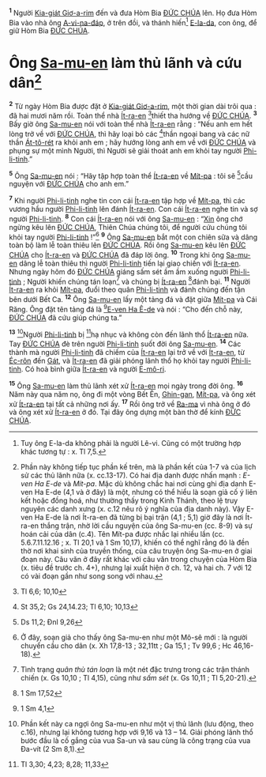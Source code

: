 <sup><b>1</b></sup> Người [Kia-giát Giơ-a-rim]() đến và đưa Hòm Bia [ĐỨC CHÚA]() lên. Họ đưa Hòm Bia vào nhà ông [A-vi-na-đáp](), ở trên đồi, và thánh hiến[^1-3768142d-e98a-42b9-947e-e2dcd4999068] [E-la-da](), con ông, để giữ Hòm Bia [ĐỨC CHÚA]().

# Ông [Sa-mu-en]() làm thủ lãnh và cứu dân[^2-3768142d-e98a-42b9-947e-e2dcd4999068]
<sup><b>2</b></sup> Từ ngày Hòm Bia được đặt ở [Kia-giát Giơ-a-rim](), một thời gian dài trôi qua : đã hai mươi năm rồi. Toàn thể nhà [Ít-ra-en]() [^1@-3768142d-e98a-42b9-947e-e2dcd4999068]thiết tha hướng về [ĐỨC CHÚA](). <sup><b>3</b></sup> Bấy giờ ông [Sa-mu-en]() nói với toàn thể nhà [Ít-ra-en]() rằng : “Nếu anh em hết lòng trở về với [ĐỨC CHÚA](), thì hãy loại bỏ các [^2@-3768142d-e98a-42b9-947e-e2dcd4999068]thần ngoại bang và các nữ thần [Át-tô-rét]() ra khỏi anh em ; hãy hướng lòng anh em về với [ĐỨC CHÚA]() và phụng sự một mình Người, thì Người sẽ giải thoát anh em khỏi tay người [Phi-li-tinh]().”

<sup><b>5</b></sup> Ông [Sa-mu-en]() nói : “Hãy tập hợp toàn thể [Ít-ra-en]() về [Mít-pa]() : tôi sẽ [^4@-3768142d-e98a-42b9-947e-e2dcd4999068]cầu nguyện với [ĐỨC CHÚA]() cho anh em.”

<sup><b>7</b></sup> Khi người [Phi-li-tinh]() nghe tin con cái [Ít-ra-en]() tập hợp về [Mít-pa](), thì các vương hầu người [Phi-li-tinh]() lên đánh [Ít-ra-en](). Con cái [Ít-ra-en]() nghe tin và sợ người [Phi-li-tinh](). <sup><b>8</b></sup> Con cái [Ít-ra-en]() nói với ông [Sa-mu-en]() : “[Xin]() ông chớ ngừng kêu lên [ĐỨC CHÚA](), Thiên Chúa chúng tôi, để người cứu chúng tôi khỏi tay người [Phi-li-tinh]() !”[^5-3768142d-e98a-42b9-947e-e2dcd4999068] <sup><b>9</b></sup> Ông [Sa-mu-en]() bắt một con chiên sữa và dâng toàn bộ làm lễ toàn thiêu lên [ĐỨC CHÚA](). Rồi ông [Sa-mu-en]() kêu lên [ĐỨC CHÚA]() cho [Ít-ra-en]() và [ĐỨC CHÚA]() đã đáp lời ông. <sup><b>10</b></sup> Trong khi ông [Sa-mu-en]() dâng lễ toàn thiêu thì người [Phi-li-tinh]() tiến lại giao chiến với [Ít-ra-en](). Nhưng ngày hôm đó [ĐỨC CHÚA]() giáng sấm sét ầm ầm xuống người [Phi-li-tinh]() ; Người khiến chúng tán loạn[^6-3768142d-e98a-42b9-947e-e2dcd4999068] và chúng bị [Ít-ra-en]() [^6@-3768142d-e98a-42b9-947e-e2dcd4999068]đánh bại. <sup><b>11</b></sup> Người [Ít-ra-en]() ra khỏi [Mít-pa](), đuổi theo quân [Phi-li-tinh]() và đánh chúng đến tận bên dưới Bết Ca. <sup><b>12</b></sup> Ông [Sa-mu-en]() lấy một tảng đá và đặt giữa [Mít-pa]() và Cái Răng. Ông đặt tên tảng đá là [^7@-3768142d-e98a-42b9-947e-e2dcd4999068][E-ven Ha Ê-de]() và nói : “Cho đến chỗ này, [ĐỨC CHÚA]() đã cứu giúp chúng ta.”

<sup><b>13</b></sup> [^7-3768142d-e98a-42b9-947e-e2dcd4999068]Người [Phi-li-tinh]() bị [^8@-3768142d-e98a-42b9-947e-e2dcd4999068]hạ nhục và không còn đến lãnh thổ [Ít-ra-en]() nữa. Tay [ĐỨC CHÚA]() đè trên người [Phi-li-tinh]() suốt đời ông [Sa-mu-en](). <sup><b>14</b></sup> Các thành mà người [Phi-li-tinh]() đã chiếm của [Ít-ra-en]() lại trở về với [Ít-ra-en](), từ [Éc-rôn]() đến [Gát](), và [Ít-ra-en]() đã giải phóng lãnh thổ họ khỏi tay người [Phi-li-tinh](). Có hoà bình giữa [Ít-ra-en]() và người [E-mô-ri]().

<sup><b>15</b></sup> Ông [Sa-mu-en]() làm thủ lãnh xét xử [Ít-ra-en]() mọi ngày trong đời ông. <sup><b>16</b></sup> Năm này qua năm nọ, ông đi một vòng Bết Ên, [Ghin-gan](), [Mít-pa](), và ông xét xử [Ít-ra-en]() tại tất cả những nơi ấy. <sup><b>17</b></sup> Rồi ông trở về [Ra-ma]() vì nhà ông ở đó và ông xét xử [Ít-ra-en]() ở đó. Tại đây ông dựng một bàn thờ để kính [ĐỨC CHÚA]().

[^1-3768142d-e98a-42b9-947e-e2dcd4999068]: Tuy ông E-la-da không phải là người Lê-vi. Cũng có một trường hợp khác tương tự : x. Tl 7,5.
[^2-3768142d-e98a-42b9-947e-e2dcd4999068]: Phần này không tiếp tục phần kế trên, mà là phần kết của 1-7 và của lịch sử các thủ lãnh nữa (x. cc.13-17). Có hai địa danh được nhấn mạnh : *E-ven Ha E-de* và *Mít-pa*. Mặc dù không chắc hai nơi cùng ghi địa danh E-ven Ha E-de (4,1 và ở đây) là một, nhưng có thể hiểu là soạn giả cố ý liên kết hoặc đồng hoá, như thường thấy trong Kinh Thánh, theo lệ truy nguyên các danh xưng (x. c.12 nêu rõ ý nghĩa của địa danh này). Vậy E-ven Ha E-de là nơi Ít-ra-en đã từng bị bại trận (4,1 ; 5,1) giờ đây là nơi Ít-ra-en thắng trận, nhờ lời cầu nguyện của ông Sa-mu-en (cc. 8-9) và sự hoán cải của dân (c.4). Tên Mít-pa được nhắc lại nhiều lần (cc. 5.6.7.11.12.16 ; x. Tl 20,1 và 1 Sm 10,17), khiến có thể nghĩ rằng đó là đền thờ nơi khai sinh của truyền thống, của câu truyện ông Sa-mu-en ở giai đoạn này. Câu văn ở đây rất khác với câu văn trong chuyện của Hòm Bia (x. tiêu đề trước ch. 4+), nhưng lại xuất hiện ở ch. 12, và hai ch. 7 với 12 có vài đoạn gần như song song với nhau.
[^5-3768142d-e98a-42b9-947e-e2dcd4999068]: Ở đây, soạn giả cho thấy ông Sa-mu-en như một Mô-sê mới : là người chuyển cầu cho dân (x. Xh 17,8-13 ; 32,11tt ; Ga 15,1 ; Tv 99,6 ; Hc 46,16-18).
[^6-3768142d-e98a-42b9-947e-e2dcd4999068]: Tình trạng *quân thù tán loạn* là một nét đặc trưng trong các trận thánh chiến (x. Gs 10,10 ; Tl 4,15), cũng như *sấm sét* (x. Gs 10,11 ; Tl 5,20-21).
[^7-3768142d-e98a-42b9-947e-e2dcd4999068]: Phần kết này ca ngợi ông Sa-mu-en như một vị thủ lãnh (lưu động, theo c.16), nhưng lại không tương hợp với 9,16 và 13 – 14. Giải phóng lãnh thổ bước đầu là cố gắng của vua Sa-un và sau cùng là công trạng của vua Đa-vít (2 Sm 8,1).
[^1@-3768142d-e98a-42b9-947e-e2dcd4999068]: Tl 6,6; 10,10
[^2@-3768142d-e98a-42b9-947e-e2dcd4999068]: St 35,2; Gs 24,14.23; Tl 6,10; 10,13
[^4@-3768142d-e98a-42b9-947e-e2dcd4999068]: Ds 11,2; Đnl 9,26
[^6@-3768142d-e98a-42b9-947e-e2dcd4999068]: 1 Sm 17,52
[^7@-3768142d-e98a-42b9-947e-e2dcd4999068]: 1 Sm 4,1
[^8@-3768142d-e98a-42b9-947e-e2dcd4999068]: Tl 3,30; 4,23; 8,28; 11,33